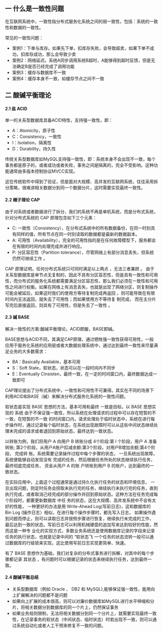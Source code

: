## 一  什么是一致性问题

在互联网系统中，一致性指分布式服务化系统之间的弱一致性，包括：系统的一致性和数据的一致性。  

常见的一致性问题：  
- 案例1：下单与库存。如果先下单，扣库存失败，会导致超卖，如果下单不成功，扣库存成功，那么会导致少卖
- 案例2：网络延迟。系统A同步调用系统B超时，A能够得到超时反馈，但是无法确定B是否已经完成了调用功能
- 案例3：缓存与数据库不一致
- 案例4：缓存本身不一致，如缓存节点之间不一致  

## 二 酸碱平衡理论

#### 2.1 盐 ACID   

单一的关系型数据库具备ACID特性，支持强一致性，即：
- A：Atomicity，原子性
- C：Consistency，一致性
- I：Isolation，隔离性
- D：Durability，持久性

传统关系型数据库如MySQL支持强一致性，即：系统本身不会出现不一致，每个事务都是原子的，或者成功或者失败，事务之间是隔离的，完全不受影响。这种功能通常由多版本控制协议MVCC实现。    

这在传统软件中得到了验证，但是面对大规模、高并发的互联网系统，往往采用拆分策略，很难讲相关数据分到同一个数据分片，这时需要实现最终一致性。  
#### 2.2 帽子理论 CAP

由于对系统或者数据进行了拆分，我们的系统不再是单机系统，而是分布式系统，针对分布式系统的 CAP 原理包含如下三个元素：
- C: 一致性（Consistency），在分布式系统中的所有数据备份，在同一时刻具有同样的值，所有节点在同一时刻读取的数据都是最新的数据副本。
- A: 可用性（Availability），完全的可用性指的是在任何故障模型下，服务都会在有限的时间内处理完成井进行响应。
- P: 分区容忍性（Partition tolerance），尽管网络上有部分消息丢失，但系统仍然可继续工作 。

CAP 原理证明，任何分布式系统只可同时满足以上两点 ，无法三者兼顾 。 由于关系型数据库是单节点无复制的，因此不具有分区容忍性，但是具有一致性和可用性，而分布式的服务化系统都需要满足分区容忍性，那么我们必须在一致性和可用性之间进行权衡。如果在网络上有消息丢失，也就是出现了网络分区，则复制操作可能会被延后，如果这时我们的使用方等待复制完成再返回 ，则可能导致在有限时间内无法返回，就失去了可用性；而如果使用方不等待复
制完成， 而在主分片写完后直接返回，则具有了可用性，但是失去了一致性 。  

#### 2.3 碱 BASE

解决一致性的方案:酸碱平衡理论。ACID即酸，BASE即碱。 

BASE思想与ACID不同，其满足CAP原理，通过牺牲强一致性获得可用性，一般应用于服务化系统的应用层或者大数据处理系统中，通过达到最终一致性来尽量满足业务的大多数需求：
- BA：Basically Available，基本可用
- S：Soft State，软状态，状态可以在一段时间内不同步
- E：Eventually Cinsisten，最终一致，在一定的时间窗口内，最终数据达成一致即可

CAP理论提出了分布式系统中，一致性和可用性不可兼得。其实在不同的场景下利用ACID和BASE（碱）来解决分布式服务化系统的一致性问题。

软状态是实现 BASE 思想的方法，基本可用和最终 一致是目标。以 BASE 思想实现的 系统 由于不保证强一致性，所以系统在处理请求的过程中可以存在短暂的不一致，在短暂的不一致 的时间窗口内，请求处理处于临时状态中，系统在进行每步操作时，通过记录每个临时状态，在系统出现故障时可以从这些中间状态继续处理未完成的请求或者退回到原始状态，最终达到一致状态。  

以转账为例，我们将用户 A 向用户 B 转账分成 4个阶段:第 l 个阶段，用户 A 准备转账; 第2个阶段，从用户A账户扣减余额:第3个阶段，对用户B增加余额;第4个阶段， 完成转 账。系统需要记录操作过程中每个步骤的状态， 一旦系统出现故障，系统便能够自动发现没有 完成的任务，然后根据任务所处的状态继续执行任务，最终彻底完成任务， 资金从用户 A 的账 户转账到用户 B 的账户，达到最终的一致状态。  

在实际应用中，上面这个过程通常是通过持久化执行任务的状态和环境信息， 一旦出现问题，则定时任务会捞取未执行完的任务，继续执行未执行完的任务，直到执行完成，或者取消己经完成的部分操作并回到原始状态。这种方法在任务完成每个阶段时，都要更新数据库 中任 务的状态，这在大规模、高井发系统中不会有太好的性能， 一种更好的办法是用 Write-Ahead Log(写前日志)，这和数据库的 Bin Log (操作日志〉相似，在进行每个操作步骤时，都先写入日志， 如果操作遇到问题而停止，则可以读取日志井按照步骤进行恢复，继续执行未完成的工作， 最后达到一致的状态。写前日志可以利用机械硬盘的追加写来达到较好的性能，然而这是一种专 业化的实现方式，多数业务系统还是使用数据库记录的字段来记录任务的执行状态，也就是记录中间的 “软状态飞 一个任务的状态流转一般可以通过数据库的行级锁来实现，这比使用写前日志实现更简单、快速。  

有了 BASE 思想作为基础，我们对复杂的分布式事务进行拆解，对其中的每个步骤都记录 其状态 ，有问题时可以根据记录的状态来继续执行任务，达到最终一致。

#### 2.4 酸碱平衡总结

- 关系型数据库（例如 Oracle 、 DB2 和 MySQL),能够保证强一致性，能用向上扩展解决的问题都不是问题
- 如果向上扩展的成本很高，则可以对廉价数据库如MySQL进行水平伸缩和分片，将相关数据分到数据库的同一个片上，仍然保证事务
- 如果业务规则限制，无法将相关数据分到同一个分片上，就需要实现最终一致性，在记录事务的软状态（中间状态、临时状态）时若出现不一致，则可以通过系统自动化或者人工干预来修复不一致的问题。

